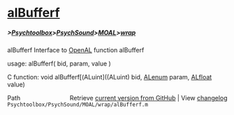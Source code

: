 # [alBufferf](alBufferf)
##### >[Psychtoolbox](Psychtoolbox)>[PsychSound](PsychSound)>[MOAL](MOAL)>[wrap](wrap)

alBufferf  Interface to [OpenAL](OpenAL) function alBufferf  
  
usage:  alBufferf( bid, param, value )  
  
C function:  void alBufferf[(ALuint]((ALuint) bid, [ALenum](ALenum) param, [ALfloat](ALfloat) value)  




<div class="code_header" style="text-align:right;">
  <span style="float:left;">Path&nbsp;&nbsp;</span> <span class="counter">Retrieve <a href=
  "https://raw.github.com/Psychtoolbox-3/Psychtoolbox-3/beta/Psychtoolbox/PsychSound/MOAL/wrap/alBufferf.m">current version from GitHub</a> | View <a href=
  "https://github.com/Psychtoolbox-3/Psychtoolbox-3/commits/beta/Psychtoolbox/PsychSound/MOAL/wrap/alBufferf.m">changelog</a></span>
</div>
<div class="code">
  <code>Psychtoolbox/PsychSound/MOAL/wrap/alBufferf.m</code>
</div>

